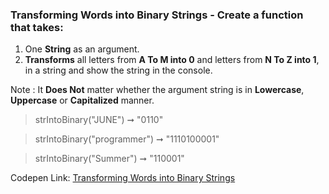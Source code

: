 ### Transforming Words into Binary Strings - Create a function that takes: 

1. One **String** as an argument. 
1. **Transforms** all letters from **A To M into 0** and letters from **N To Z into 1**, in a string and show the string in the console.

Note : It **Does Not** matter whether the argument string is in **Lowercase**, **Uppercase** or **Capitalized** manner. 

> strIntoBinary("JUNE") ➞ "0110"

> strIntoBinary("programmer") ➞ "1110100001"

> strIntoBinary("Summer") ➞ "110001"

Codepen Link: [Transforming Words into Binary Strings](https://codepen.io/naveencoder/pen/jjYexz?editors=0012)